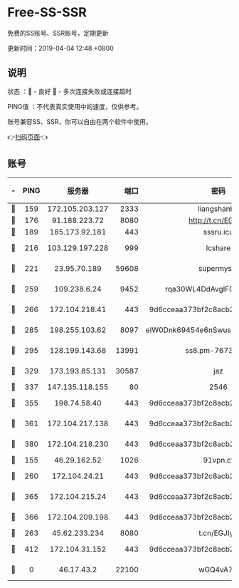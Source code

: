 # Free-SS-SSR

免费的SS账号、SSR账号，定期更新

更新时间：2019-04-04 12:48 +0800

## 说明

状态     ：🙂 - 良好 🙁 - 多次连接失败或连接超时

PING值   ：不代表真实使用中的速度，仅供参考。

账号兼容SS、SSR，你可以自由在两个软件中使用。

👉[扫码页面](https://liesauer.github.io/Free-SS-SSR/)👈

## 账号

|-|PING|服务器|端口|密码|加密方式|区域|
|:----:|:----:|:-----:|-----:|:----:|:----:|:----:|
|🙂|159|172.105.203.127|2333|liangshanbo|chacha20|JP|
|🙂|176|91.188.223.72|8080|http://t.cn/EGJIyrl|rc4-md5|RU|
|🙂|189|185.173.92.181|443|sssru.icu|rc4-md5|RU|
|🙂|216|103.129.197.228|999|lcshare|aes-256-cfb|US|
|🙂|221|23.95.70.189|59608|supermyssr|chacha20-ietf|US|
|🙂|259|109.238.6.24|9452|rqa30WL4DdAvgIFG6Fs3znzTa|aes-256-cfb|FR|
|🙂|266|172.104.218.41|443|9d6cceaa373bf2c8acb22e60b6a58be6|aes-256-cfb|US|
|🙂|285|198.255.103.62|8097|eIW0Dnk69454e6nSwuspv9DmS201tQ0D|aes-256-cfb|US|
|🙂|295|128.199.143.68|13991|ss8.pm-76732663|aes-256-cfb|SG|
|🙂|329|173.193.85.131|30587|jaz|aes-256-cfb|US|
|🙂|337|147.135.118.155|80|2546|chacha20|US|
|🙂|355|198.74.58.40|443|9d6cceaa373bf2c8acb22e60b6a58be6|aes-256-cfb|US|
|🙂|361|172.104.217.138|443|9d6cceaa373bf2c8acb22e60b6a58be6|aes-256-cfb|US|
|🙂|380|172.104.218.230|443|9d6cceaa373bf2c8acb22e60b6a58be6|aes-256-cfb|US|
|🙂|155|46.29.162.52|1026|91vpn.cf|rc4-md5|RU|
|🙂|260|172.104.24.21|443|9d6cceaa373bf2c8acb22e60b6a58be6|aes-256-cfb|US|
|🙂|365|172.104.215.24|443|9d6cceaa373bf2c8acb22e60b6a58be6|aes-256-cfb|US|
|🙂|366|172.104.209.198|443|9d6cceaa373bf2c8acb22e60b6a58be6|aes-256-cfb|US|
|🙁|263|45.62.233.234|8080|t.cn/EGJIyrl|rc4-md5|CA|
|🙁|412|172.104.31.152|443|9d6cceaa373bf2c8acb22e60b6a58be6|aes-256-cfb|US|
|🙁|0|46.17.43.2|22100|wGQ4vA7D|aes-256-gcm|RU|
